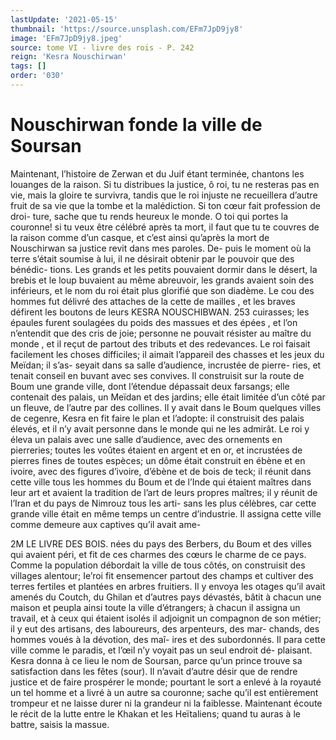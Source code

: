 ```yaml
---
lastUpdate: '2021-05-15'
thumbnail: 'https://source.unsplash.com/EFm7JpD9jy8'
image: 'EFm7JpD9jy8.jpeg'
source: tome VI - livre des rois - P. 242
reign: 'Kesra Nouschirwan'
tags: []
order: '030'
---
```


# Nouschirwan fonde la ville de Soursan

Maintenant, l’histoire de Zerwan et du Juif étant terminée, chantons les louanges de la raison. Si tu distribues la justice, ô roi, tu ne resteras pas en vie, mais la gloire te survivra, tandis que le roi injuste ne recueillera d’autre fruit de sa vie que la tombe et
la malédiction. Si ton cœur fait profession de droi- ture, sache que tu rends heureux le monde. O toi qui portes la couronne! si tu veux être célébré après
ta mort, il faut que tu te couvres de la raison comme d’un casque, et c’est ainsi qu’après la mort de
Nouschirwan sa justice revit dans mes paroles. De- puis le moment où la terre s’était soumise à lui, il
ne désirait obtenir par le pouvoir que des bénédic-
tions. Les grands et les petits pouvaient dormir dans le désert, la brebis et le loup buvaient au même abreuvoir, les grands avaient soin des inférieurs, et
le nom du roi était plus glorifié que son diadème. Le cou des hommes fut délivré des attaches de la cette de mailles , et les braves défirent les boutons de leurs
KESRA NOUSCHIBWAN. 253 cuirasses; les épaules furent soulagées du poids des
massues et des épées , et l’on n’entendit que des cris de
joie; personne ne pouvait résister au maître du monde ,
et il reçut de partout des tributs et des redevances. Le roi faisait facilement les choses difficiles; il aimait l’appareil des chasses et les jeux du Meïdan; il s’as-
seyait dans sa salle d’audience, incrustée de pierre-
ries, et tenait conseil en buvant avec ses convives.
Il construisit sur la route de Boum une grande ville, dont l’étendue dépassait deux farsangs; elle
contenait des palais, un Meïdan et des jardins; elle était limitée d’un côté par un fleuve, de l’autre par
des collines. Il y avait dans le Boum quelques villes de cegenre, Kesra en fit faire le plan et l’adopte: il construisit des palais élevés, et il n’y avait personne
dans le monde qui ne les admirât. Le roi y éleva un palais avec une salle d’audience, avec des ornements
en pierreries; toutes les voûtes étaient en argent et en or, et incrustées de pierres fines de toutes espèces; un dôme était construit en ébène et en ivoire, avec
des figures d’ivoire, d’ébène et de bois de teck; il
réunit dans cette ville tous les hommes du Boum et de l’Inde qui étaient maîtres dans leur art et avaient
la tradition de l’art de leurs propres maîtres; il y réunit de l’Iran et du pays de Nimrouz tous les arti- sans les plus célèbres, car cette grande ville était en même temps un centre d’industrie. Il assigna cette ville comme demeure aux captives qu’il avait ame-

2M LE LIVRE DES BOIS.
nées du pays des Berbers, du Boum et des villes qui avaient péri, et fit de ces charmes des cœurs le charme de ce pays.
Comme la population débordait la ville de tous côtés, on construisit des villages alentour; Ie’roi fit ensemencer partout des champs et cultiver des terres fertiles et plantées en arbres fruitiers. Il y envoya les otages qu’il avait amenés du Coutch, du Ghilan et d’autres pays dévastés, bâtit à chacun une maison
et peupla ainsi toute la ville d’étrangers; à chacun
il assigna un travail, et à ceux qui étaient isolés il adjoignit un compagnon de son métier; il y eut des artisans, des laboureurs, des arpenteurs, des mar- chands, des hommes voués à la dévotion, des maî-
ires et des subordonnés. Il para cette ville comme le paradis, et l’œil n’y voyait pas un seul endroit dé-
plaisant. Kesra donna à ce lieu le nom de Soursan,
parce qu’un prince trouve sa satisfaction dans les
fêtes (sour). Il n’avait d’autre désir que de rendre
justice et de faire prospérer le monde; pourtant le sort a enlevé à la royauté un tel homme et a livré à
un autre sa couronne; sache qu’il est entièrement
trompeur et ne laisse durer ni la grandeur ni la faiblesse.
Maintenant écoute le récit de la lutte entre le Khakan et les Heïtaliens; quand tu auras à le battre,
saisis la massue.
